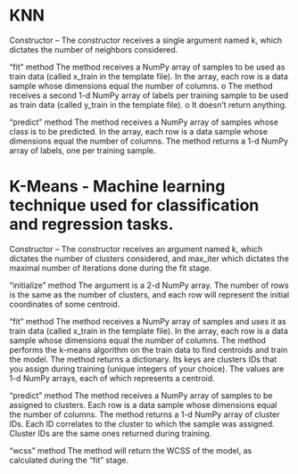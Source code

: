 # KNN
Constructor – The constructor receives a single argument named k, which dictates the
number of neighbors considered.


“fit” method
 The method receives a NumPy array of samples to be used as train data (called
x_train in the template file). In the array, each row is a data sample whose
dimensions equal the number of columns.
o The method receives a second 1-d NumPy array of labels per training sample to
be used as train data (called y_train in the template file).
o It doesn’t return anything.

“predict” method
The method receives a NumPy array of samples whose class is to be predicted. In
the array, each row is a data sample whose dimensions equal the number of
columns.
The method returns a 1-d NumPy array of labels, one per training sample.


# K-Means - Machine learning technique used for classification and regression tasks.
Constructor – The constructor receives an argument named k, which dictates the
number of clusters considered, and max_iter which dictates the maximal number of
iterations done during the fit stage.

“initialize” method
The argument is a 2-d NumPy array. The number of rows is the same as the number of clusters, and each
row will represent the initial coordinates of some centroid.

“fit” method
The method receives a NumPy array of samples and uses it as train data (called
x_train in the template file). In the array, each row is a data sample whose
dimensions equal the number of columns. The method performs the k-means
algorithm on the train data to find centroids and train the model.
The method returns a dictionary. Its keys are clusters IDs that you assign during
training (unique integers of your choice). The values are 1-d NumPy arrays, each
of which represents a centroid.

“predict” method
The method receives a NumPy array of samples to be assigned to clusters. Each
row is a data sample whose dimensions equal the number of columns.
The method returns a 1-d NumPy array of cluster IDs. Each ID correlates to the
cluster to which the sample was assigned. Cluster IDs are the same ones
returned during training.

“wcss” method
The method will return the WCSS of the model, as calculated during
the “fit” stage.



